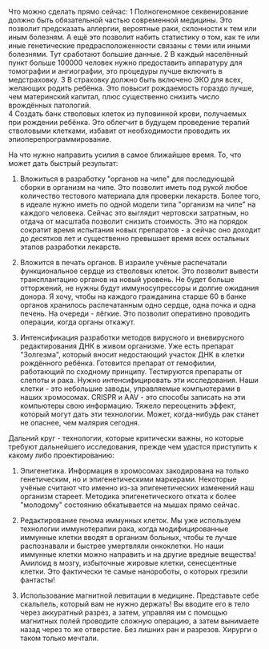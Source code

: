 Что можно сделать прямо сейчас:
1 Полногеномное секвенирование должно быть обязательной частью современной медицины. Это позволит предсказать аллергии, вероятные раки, склонности к тем или иным болезням. А ещё это позволит набить статистику о том, как те или иные генетические предрасположенности связаны с теми или иными болезнями. Тут сработают большие данные. 
2 В каждый населённый пункт больше 100000 человек нужно предоставить аппаратуру для томографии и ангиографии, это процедуры лучше включить в медстраховку. 
3 В страховку должно быть включено ЭКО для всех, желающих родить ребёнка. Это повысит рождаемость гораздо лучше, чем материнский капитал, плюс существенно снизить число врождённых патологий.   
4 Создать банк стволовых клеток из пуповинной крови, получаемых при рождении ребёнка. Это облегчит в будущем проведение терапий стволовыми клетками, избавит от необходимости проводить их эпиоперепрограммирование.  

На что нужно направить усилия в самое ближайшее время. То, что может дать быстрый результат:
1. Вложиться в разработку "органов на чипе" для последующей сборки в организм на чипе. Это позволит иметь под рукой любое количество тестового материала для проверки лекарств. Более того, в идеале нужно иметь по одной модели типа "организм на чипе" на каждого человека. Сейчас это выглядит чертовски затратным, но отдача от масштаба позволит снизить стоимость. Это на порядок сократит время испытания новых препаратов - а сейчас оно доходит до десятков лет и существенно превышает время всех остальных этапов разработки лекарств. 
2. Вложится в печать органов. В израиле учёные распечатали функциональное сердце из стволовых клеток. Это позволит вывести трансплантацию органов на новый уровень. Не будет больше отторжений, не нужны будут иммуносупрессоры и долгие ожидания донора. 
Я хочу, чтобы на каждого гражданина старше 60 в банке органов хранилось распечатанным одно сердце, одна почка и одна печень. На очереди - лёгкие. Это позволит оперативно проводить операции, когда органы откажут.

3. Интенсификация разработки методов вирусного и вневирусного редактирования ДНК в живом организме.  Уже есть препарат "Золгезма", который вносит недостающий участок ДНК в клетки рождённого ребёнка. Готовится препарат от гемофилии, работающий по сходному принципу. Тестируются препараты от слепоты и рака. Нужно интенсифицировать эти исследования.
Наши клетки - это небольшие заводы, управляемые компьютерами в наших хромосомах. CRISPR  и AAV - это способы записать на эти компьютеры свою информацию. Тяжело переоценить эффект, который могут дать эти технологии. Может, когда-нибудь рак станет не опаснее, чем малярия сегодня.

Дальний круг - технологии, которые критически важны, но которые требуют дальнейшего исследования, прежде чем удастся приступить к какому либо проектированию:

1. Эпигенетика. Информация в хромосомах закодирована на только генетическим, но и эпигенетическими маркерами. Некоторые учёные считают что именно из-за эпигенетических изменений наш организм стареет. Методика эпигенетического отката к более "молодому" состоянию обкатывается на мышах прямо сейчас.

2. Редактирование генома иммунных клеток. Мы уже используем технологии иммунотерапии рака, когда модифицированные иммунные клетки вводят в организм больных, чтобы те лучше распознавали и быстрее умертвляли онкоклетки. Но наши иммунные клетки можно направить и на другие вредные вещества! Амилоид в мозгу, избыточные жировые клетки, сенесцентные клетки. Это фактически те самые нанороботы, о которых грезили фантасты!

3. Использование магнитной левитации в медицине. Представьте себе скальпель, который вам не нужно держать! Вы вводите его в тело через аккуратный разрез, а затем, управляя им с помощью магнитных полей проводите сложную операцию, а затем вынимаете назад через то же отверстие. Без лишних ран и разрезов. Хирурги о таком только мечтали.